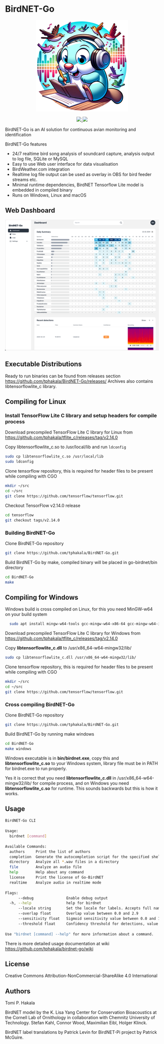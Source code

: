 # BirdNET-Go

<p align="center">
  <img src="doc/birdnet-go-logo.webp" />
</p>
<p align="center">
<a href="https://creativecommons.org/licenses/by-nc-sa/4.0/">
 <img src="https://badgen.net/badge/License/CC-BY-NC-SA%204.0/green">
 </a>
 <img src="https://badgen.net/badge/OS/Linux%2C%20Windows%2C%20macOS/blue">
</p>

BirdNET-Go is an AI solution for continuous avian monitoring and identification

BirdNET-Go features

- 24/7 realtime bird song analysis of soundcard capture, analysis output to log file, SQLite or MySQL
- Easy to use Web user interface for data visualisation
- BirdWeather.com integration
- Realtime log file output can be used as overlay in OBS for bird feeder streams etc.
- Minimal runtime dependencies, BirdNET Tensorflow Lite model is embedded in compiled binary
- Runs on Windows, Linux and macOS

## Web Dashboard

<img src="doc/birdnet-go-dashboard.webp" />

## Executable Distributions

Ready to run binaries can be found from releases section https://github.com/tphakala/BirdNET-Go/releases/
Archives also contains libtensorflowlite_c library.

## Compiling for Linux

### Install TensorFlow Lite C library and setup headers for compile process

Download precompiled TensorFlow Lite C library for Linux from https://github.com/tphakala/tflite_c/releases/tag/v2.14.0

Copy libtensorflowlite_c.so to /usr/local/lib and run ```ldconfig```

```bash
sudo cp libtensorflowlite_c.so /usr/local/lib
sudo ldconfig
```

Clone tensorflow repository, this is required for header files to be present while compiling with CGO

```bash
mkdir ~/src
cd ~/src
git clone https://github.com/tensorflow/tensorflow.git
```

Checkout TensorFlow v2.14.0 release

```bash
cd tensorflow
git checkout tags/v2.14.0
```

### Building BirdNET-Go

Clone BirdNET-Go repository

```bash
git clone https://github.com/tphakala/BirdNET-Go.git
```

Build BirdNET-Go by make, compiled binary will be placed in go-birdnet/bin directory

```bash
cd BirdNET-Go
make
```

## Compiling for Windows

Windows build is cross compiled on Linux, for this you need MinGW-w64 on your build system

```bash
  sudo apt install mingw-w64-tools gcc-mingw-w64-x86-64 gcc-mingw-w64-i686
```

Download precompiled TensorFlow Lite C library for Windows from https://github.com/tphakala/tflite_c/releases/tag/v2.14.0

Copy **libtensorflowlite_c.dll** to /usr/x86_64-w64-mingw32/lib/

```bash
sudo cp libtensorflowlite_c.dll /usr/x86_64-w64-mingw32/lib/
```

Clone tensorflow repository, this is required for header files to be present while compiling with CGO

```bash
mkdir ~/src
cd ~/src
git clone https://github.com/tensorflow/tensorflow.git
```

### Cross compiling BirdNET-Go

Clone BirdNET-Go repository

```bash
git clone https://github.com/tphakala/BirdNET-Go.git
```

Build BirdNET-Go by running make windows

```bash
cd BirdNET-Go
make windows
```

Windows executable is in **bin/birdnet.exe**, copy this and **libtensorflowlite_c.so** to your Windows system, library file must be in PATH for birdnet.exe to run properly.

Yes it is correct that you need **libtensorflowlite_c.dll** in /usr/x86_64-w64-mingw32/lib/ for compile process, and on Windows you need **libtensorflowlite_c.so** for runtime. This sounds backwards but this is how it works.

## Usage

```bash
BirdNET-Go CLI

Usage:
  birdnet [command]

Available Commands:
  authors     Print the list of authors
  completion  Generate the autocompletion script for the specified shell
  directory   Analyze all *.wav files in a directory
  file        Analyze an audio file
  help        Help about any command
  license     Print the license of Go-BirdNET
  realtime    Analyze audio in realtime mode

Flags:
      --debug               Enable debug output
  -h, --help                help for birdnet
      --locale string       Set the locale for labels. Accepts full name or 2-letter code. (default "finnish")
      --overlap float       Overlap value between 0.0 and 2.9
      --sensitivity float   Sigmoid sensitivity value between 0.0 and 1.5 (default 1)
      --threshold float     Confidency threshold for detections, value between 0.1 to 1.0 (default 0.8)

Use "birdnet [command] --help" for more information about a command.
```

There is more detailed usage documentation at wiki https://github.com/tphakala/birdnet-go/wiki

## License

Creative Commons Attribution-NonCommercial-ShareAlike 4.0 International

## Authors

Tomi P. Hakala

BirdNET model by the K. Lisa Yang Center for Conservation Bioacoustics at the Cornell Lab of Ornithology in collaboration with Chemnitz University of Technology. Stefan Kahl, Connor Wood, Maximilian Eibl, Holger Klinck.

BirdNET label translations by Patrick Levin for BirdNET-Pi project by Patrick McGuire.
